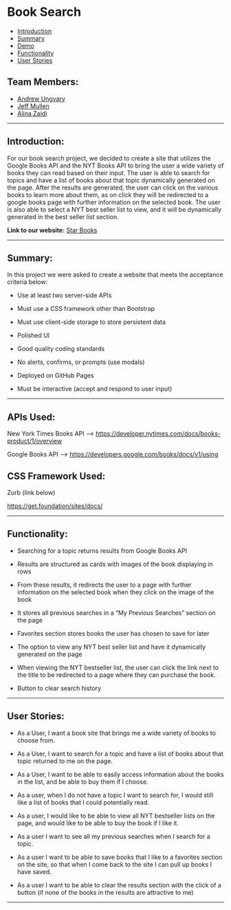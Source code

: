 # Book Search

* [Introduction](#Introduction)
* [Summary](#Summary)
* [Demo](#Demo)
* [Functionality](#Functionality)
* [User Stories](#UserStories)

## Team Members:
* [Andrew Ungvary](https://github.com/aungy5)
* [Jeff Mullen](https://github.com/jeffMullen)
* [Alina Zaidi](https://github.com/az84)

***
## Introduction:

For our book search project, we decided to create a site that utilizes the Google Books API and the NYT Books API to bring the user a wide variety of books they can read based on their input. The user is able to search for topics and have a list of books about that topic dynamically generated on the page. After the results are generated, the user can click on the various books to learn more about them, as on click they will be redirected to a google books page with further information on the selected book. The user is also able to select a NYT best seller list to view, and it will be dynamically generated in the best seller list section. 

**Link to our website:** [Star Books](https://az84.github.io/Project-1/)

***
## Summary:

In this project we were asked to create a website that meets the acceptance criteria below:

- Use at least two server-side APIs

- Must use a CSS framework other than Bootstrap

- Must use client-side storage to store persistent data

- Polished UI

- Good quality coding standards

- No alerts, confirms, or prompts (use modals)

- Deployed on GitHub Pages

- Must be interactive (accept and respond to user input)


***
## APIs Used:

New York Times Books API --> https://developer.nytimes.com/docs/books-product/1/overview

Google Books API --> https://developers.google.com/books/docs/v1/using


## CSS Framework Used:

 Zurb (link below)

https://get.foundation/sites/docs/

***

## Functionality: 

- Searching for a topic returns results from Google Books API

- Results are structured as cards with images of the book displaying in rows

- From these results, it redirects the user to a page with further information on the selected book when they click on the image of the   book

- It stores all previous searches in a “My Previous Searches” section on the page

- Favorites section stores books the user has chosen to save for later

- The option to view any NYT best seller list and have it dynamically generated on the page

- When viewing the NYT bestseller list, the user can click the link next to the title to be redirected to a page where they can purchase the book. 

- Button to clear search history

***

## User Stories:

- As a User, I want a book site that brings me a wide variety of books to choose from. 

- As a User, I want to search for a topic and have a list of books about that topic returned to me on the page. 

- As a User, I want to be able to easily access information about the books in the list, and be able to buy them if I choose. 

- As a user, when I do not have a topic I want to search for, I would still like a list of books that I could potentially read.

- As a user, I would like to be able to view all NYT bestseller lists on the page, and would like to be able to buy the book if I like it.  

- As a user I want to see all my previous searches when I search for a topic.

- As a user I want to be able to save books that I like to a favorites section on the site, so that when I come back to the site I can pull up books I have saved. 

- As a user I want to be able to clear the results section with the click of a button (if none of the books in the results are attractive to me)

***
